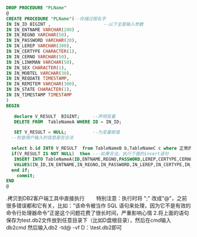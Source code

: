 
```sql
DROP PROCEDURE "PLName"
@
CREATE PROCEDURE "PLName"(--存储过程名字
IN IN_ID BIGINT ,                    --以下全是输入参数
IN IN_ENTNAME VARCHAR(200) ,
IN IN_REGNO VARCHAR(50),
IN IN_PASSWORD VARCHAR(20),
IN IN_LEREP VARCHAR(300),
IN IN_CERTYPE CHARACTER(1),
IN IN_CERNO VARCHAR(50),
IN IN_LINKMAN VARCHAR(50),
IN IN_SEX CHARACTER(1),
IN IN_MOBTEL VARCHAR(30),
IN IN_REQDATE TIMESTAMP,
IN IN_REMITEM VARCHAR(300),
IN IN_STATE CHARACTER(1),
IN IN_TIMESTAMP TIMESTAMP
)
BEGIN

   declare V_RESULT  BIGINT;     --声明变量
   DELETE FROM  TableNameA WHERE ID = IN_ID;

   SET V_RESULT = NULL;          --为变量赋值
  --检查用户输入的信息是否合法

  select b.id INTO V_RESULT  from TableNameB b,TableNameC c where 正常的判断条件  
  if(V_RESULT IS NOT NULL)  then ---如果合法，执行下面的insert语句
   INSERT INTO TableNameA(ID,ENTNAME,REGNO,PASSWORD,LEREP,CERTYPE,CERNO,LINKMAN,SEX,MOBTEL,REQDATE,REMITEM,STATE,TIMESTAMP)
   VALUES(IN_ID,IN_ENTNAME,IN_REGNO,IN_PASSWORD,IN_LEREP,IN_CERTYPE,IN_CERNO,IN_LINKMAN,IN_SEX,IN_MOBTEL,IN_REQDATE,IN_REMITEM,IN_STATE,IN_TIMESTAMP);
  end if;
    commit;
END
@
```

.拷贝到DB2客户端工具中直接执行
　　特别注意：执行时将 ";" 改成"@"，之前很多错误都和它有关，比如：“该命令被当作 SQL
语句来处理，因为它不是有效的命令行处理器命令”正是这个问题花费了很长时间，严重影响心情
    2.将上面的语句保存为test.db2文件放到任意目录下（比如D盘根目录），然后在cmd输入db2cmd 然后输入db2 -td@ -vf  D：\test.db2即可
